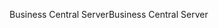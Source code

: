 <span data-ttu-id="8f313-101">Business Central Server</span><span class="sxs-lookup"><span data-stu-id="8f313-101">Business Central Server</span></span>